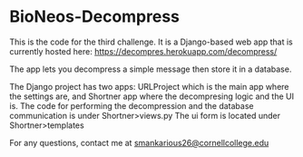 # BioNeos-Decompress
This is the code for the third challenge. It is a Django-based web app that is currently hosted here: https://decompres.herokuapp.com/decompress/

The app lets you decompress a simple message then store it in a database.

The Django project has two apps: URLProject which is the main app where the settings are, and Shortner app where the decompresing logic and the UI is.
The code for performing the decompression and the database communication is under Shortner>views.py
The ui form is located under Shortner>templates

For any questions, contact me at smankarious26@cornellcollege.edu
